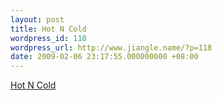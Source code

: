 ```yaml
---
layout: post
title: Hot N Cold
wordpress_id: 118
wordpress_url: http://www.jiangle.name/?p=118
date: 2009-02-06 23:17:55.000000000 +08:00
---
```

<a href="http://farm.sproutbuilder.com/700624/asset/dQDaewHxC1wFcuSa.mp3">Hot N Cold</a>

